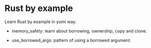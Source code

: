 # Rust by example

Learn Rust by example in yumi way. 

- memory_safety: learn about borrowing, ownership, copy and clone.

- use_borrowed_args: pattern of using a borrowed argument.
